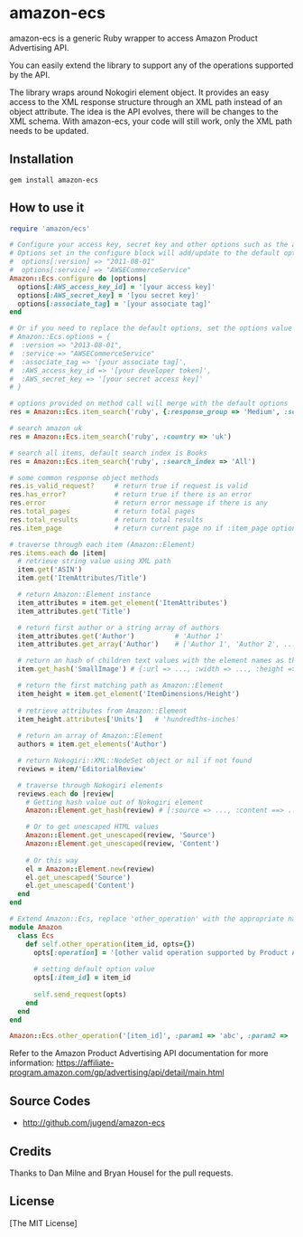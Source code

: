 # amazon-ecs

amazon-ecs is a generic Ruby wrapper to access Amazon Product Advertising API.

You can easily extend the library to support any of the operations supported by the API. 

The library wraps around Nokogiri element object. It provides an easy access to the XML response 
structure through an XML path instead of an object attribute. The idea is the API evolves,
there will be changes to the XML schema. With amazon-ecs, your code will still work, only
the XML path needs to be updated.

## Installation

```shell
gem install amazon-ecs
```

## How to use it

```ruby
require 'amazon/ecs'

# Configure your access key, secret key and other options such as the associate tag.
# Options set in the configure block will add/update to the default options, i.e.
#  options[:version] => "2011-08-01"
#  options[:service] => "AWSECommerceService"
Amazon::Ecs.configure do |options|
  options[:AWS_access_key_id] = '[your access key]'
  options[:AWS_secret_key] = '[you secret key]'
  options[:associate_tag] = '[your associate tag]'
end

# Or if you need to replace the default options, set the options value directly.
# Amazon::Ecs.options = {
#  :version => "2013-08-01",
#  :service => "AWSECommerceService"
#  :associate_tag => '[your associate tag]',
#  :AWS_access_key_id => '[your developer token]',
#  :AWS_secret_key => '[your secret access key]'
# }

# options provided on method call will merge with the default options
res = Amazon::Ecs.item_search('ruby', {:response_group => 'Medium', :sort => 'salesrank'})

# search amazon uk
res = Amazon::Ecs.item_search('ruby', :country => 'uk')

# search all items, default search index is Books
res = Amazon::Ecs.item_search('ruby', :search_index => 'All')

# some common response object methods
res.is_valid_request?     # return true if request is valid
res.has_error?            # return true if there is an error
res.error                 # return error message if there is any
res.total_pages           # return total pages
res.total_results         # return total results
res.item_page             # return current page no if :item_page option is provided

# traverse through each item (Amazon::Element)
res.items.each do |item|
  # retrieve string value using XML path
  item.get('ASIN')
  item.get('ItemAttributes/Title')

  # return Amazon::Element instance
  item_attributes = item.get_element('ItemAttributes')
  item_attributes.get('Title')

  # return first author or a string array of authors
  item_attributes.get('Author')          # 'Author 1'
  item_attributes.get_array('Author')    # ['Author 1', 'Author 2', ...]

  # return an hash of children text values with the element names as the keys
  item.get_hash('SmallImage') # {:url => ..., :width => ..., :height => ...}

  # return the first matching path as Amazon::Element
  item_height = item.get_element('ItemDimensions/Height')
  
  # retrieve attributes from Amazon::Element
  item_height.attributes['Units']   # 'hundredths-inches'
  
  # return an array of Amazon::Element
  authors = item.get_elements('Author')

  # return Nokogiri::XML::NodeSet object or nil if not found
  reviews = item/'EditorialReview'

  # traverse through Nokogiri elements
  reviews.each do |review|
    # Getting hash value out of Nokogiri element
    Amazon::Element.get_hash(review) # [:source => ..., :content ==> ...]

    # Or to get unescaped HTML values
    Amazon::Element.get_unescaped(review, 'Source')
    Amazon::Element.get_unescaped(review, 'Content')
    
    # Or this way
    el = Amazon::Element.new(review)
    el.get_unescaped('Source')
    el.get_unescaped('Content')
  end
end

# Extend Amazon::Ecs, replace 'other_operation' with the appropriate name
module Amazon
  class Ecs
    def self.other_operation(item_id, opts={})
      opts[:operation] = '[other valid operation supported by Product Advertising API]'
      
      # setting default option value
      opts[:item_id] = item_id
    
      self.send_request(opts)
    end
  end
end

Amazon::Ecs.other_operation('[item_id]', :param1 => 'abc', :param2 => 'xyz')
```

Refer to the Amazon Product Advertising API documentation for more information:
https://affiliate-program.amazon.com/gp/advertising/api/detail/main.html

## Source Codes

* http://github.com/jugend/amazon-ecs

## Credits

Thanks to Dan Milne and Bryan Housel for the pull requests.

## License

[The MIT License]
